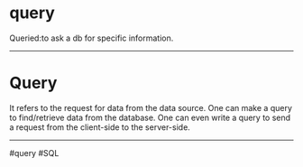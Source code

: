 # query
Queried:to ask a db for specific information.
***
# **Query**

It refers to the request for data from the data source. One can make a query to find/retrieve data from the database. One can even write a query to send a request from the client-side to the server-side.
****


#query
#SQL 